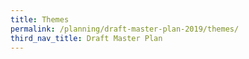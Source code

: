 ```yaml
---
title: Themes
permalink: /planning/draft-master-plan-2019/themes/
third_nav_title: Draft Master Plan
---
```

